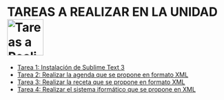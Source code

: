 # TAREAS A REALIZAR EN LA UNIDAD <img src="../../img/tarea.png" alt="Tareas a Realizar" style="width:84px;height:84px;">

 - [Tarea 1: Instalación de Sublime Text 3](tareas/tarea_instalar_sublime.md) 
 - [Tarea 2: Realizar la agenda que se propone en formato XML](tareas/tarea_agenda.md)
 - [Tarea 3: Realizar la receta que se propone en formato XML](tareas/tarea_receta.md)
 - [Tarea 4: Realizar el sistema iformático que se propone en XML](tareas/tarea_sistema_informatico.md) 